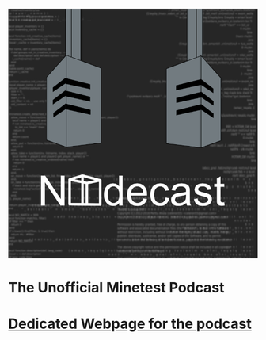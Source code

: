 ![Nodecast Logo](assets/nodecast_sm.jpg)
# The Unofficial Minetest Podcast

# [Dedicated Webpage for the podcast](https://exevirus.github.io/nodecast/)

